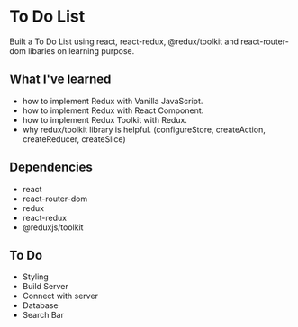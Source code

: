 # To Do List

Built a To Do List using react, react-redux, @redux/toolkit and react-router-dom libaries on learning purpose.

## What I've learned

- how to implement Redux with Vanilla JavaScript.
- how to implement Redux with React Component.
- how to implement Redux Toolkit with Redux.
- why redux/toolkit library is helpful.
  (configureStore, createAction, createReducer, createSlice)

## Dependencies

- react
- react-router-dom
- redux
- react-redux
- @reduxjs/toolkit

## To Do

- Styling
- Build Server
- Connect with server
- Database
- Search Bar
